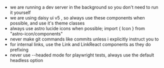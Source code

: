 - we are running a dev server in the background so you don't need to run it yourself
- we are using daisy ui v5 , so always use these components when possible, and use it's theme classes
- always use astro lucide icons when possible; import { Icon } from "astro-icon/components"
- never make git commands like commits unless i explicitly instruct you to
- for internal links, use the Link and LinkReact components as they do prefixing
- never use --headed mode for playwright tests, always use the default headless option
